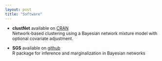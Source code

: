 ```yaml
---
layout: post
title: "Software"
---
```


- **clustNet** available on [CRAN](https://cran.r-project.org/web/packages/clustNet/clustNet.pdf)  
Network-based clustering using a Bayesian network mixture model with optional covariate adjustment.

- **SGS** available on [github](https://github.com/cbg-ethz/SubGroupSeparation)  
R package for inference and marginalization in Bayesian networks
